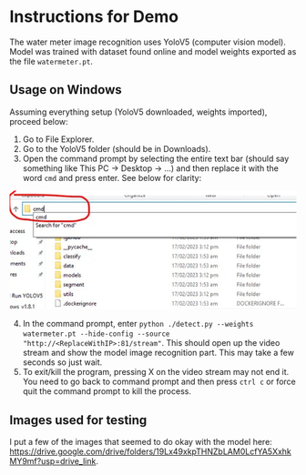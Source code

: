 # Instructions for Demo 
The water meter image recognition uses YoloV5 (computer vision model). Model was trained with dataset found online and model weights exported as the file `watermeter.pt`.

## Usage on Windows
Assuming everything setup (YoloV5 downloaded, weights imported), proceed below:
1. Go to File Explorer.
2. Go to the YoloV5 folder (should be in Downloads).
3. Open the command prompt by selecting the entire text bar (should say something like This PC -> Desktop -> ...) and then replace it with the word `cmd` and press enter. See below for clarity:  

![](./windowsexample.png)

4. In the command prompt, enter `python ./detect.py --weights watermeter.pt --hide-config --source "http://<ReplaceWithIP>:81/stream"`. This should open up the video stream and show the model image recognition part. This may take a few seconds so just wait.
5. To exit/kill the program, pressing X on the video stream may not end it. You need to go back to command prompt and then press `ctrl c` or force quit the command prompt to kill the process.

## Images used for testing
I put a few of the images that seemed to do okay with the model here: https://drive.google.com/drive/folders/19Lx49xkpTHNZbLAM0LcfYA5XxhkMY9mf?usp=drive_link.

